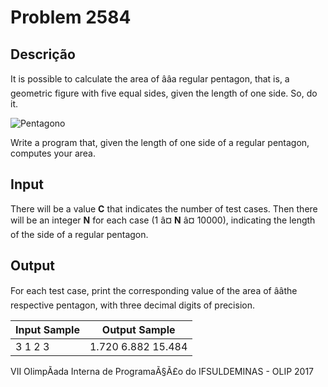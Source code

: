 # Problem 2584

Descrição
----------

It is possible to calculate the area of ââa regular pentagon, that is, a geometric figure with five equal sides, given the length of one side. So, do it.

![Pentagono](https://resources.beecrowd.com/gallery/images/problems/UOJ_2584.png)

Write a program that, given the length of one side of a regular pentagon, computes your area.

Input
-----

There will be a value **C** that indicates the number of test cases. Then there will be an integer **N** for each case (1 â¤ **N** â¤ 10000), indicating the length of the side of a regular pentagon.

Output
------

For each test case, print the corresponding value of the area of ââthe respective pentagon, with three decimal digits of precision.


| Input Sample | Output Sample |
| --- | --- |
| 3 1 2 3 | 1.720 6.882 15.484 |

VII OlimpÃ­ada Interna de ProgramaÃ§Ã£o do IFSULDEMINAS - OLIP 2017

